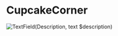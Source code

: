 # CupcakeCorner
![TextField(Description, text $description)](https://user-images.githubusercontent.com/76908592/156451328-3d2f928d-fceb-4dd6-95df-f183ef91b690.png)
